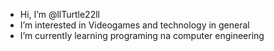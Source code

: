 - Hi, I’m @llTurtle22ll
- I’m interested in Videogames and technology in general
- I’m currently learning programing na computer engineering

<!---
llTurtle22ll/llTurtle22ll is a ✨ special ✨ repository because its `README.md` (this file) appears on your GitHub profile.
You can click the Preview link to take a look at your changes.
--->
